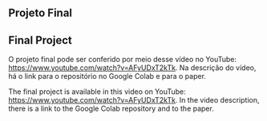 ## Projeto Final
## Final Project

O projeto final pode ser conferido por meio desse vídeo no YouTube: https://www.youtube.com/watch?v=AFyUDxT2kTk. Na descrição do vídeo, há o link para o repositório no Google Colab e para o paper.

The final project is available in this video on YouTube: https://www.youtube.com/watch?v=AFyUDxT2kTk. In the video description, there is a link to the Google Colab repository and to the paper.